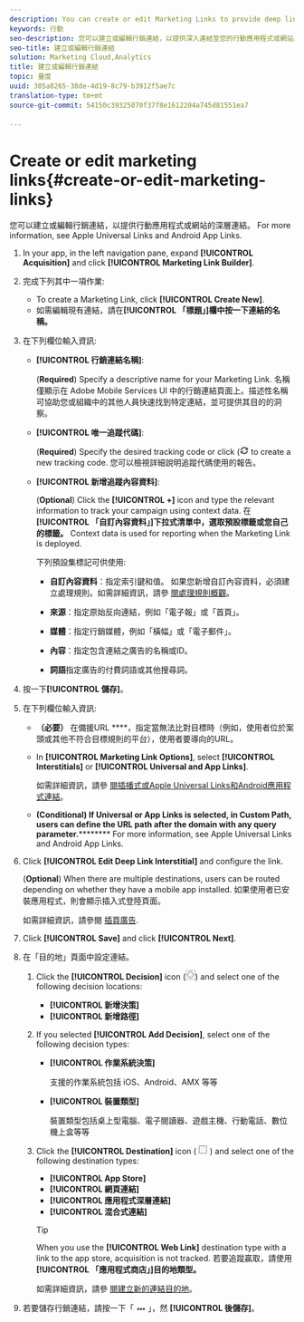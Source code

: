 ```yaml
---
description: You can create or edit Marketing Links to provide deep linking into your mobile app or your website.
keywords: 行動
seo-description: 您可以建立或編輯行銷連結，以提供深入連結至您的行動應用程式或網站。
seo-title: 建立或編輯行銷連結
solution: Marketing Cloud,Analytics
title: 建立或編輯行銷連結
topic: 量度
uuid: 305a8265-38de-4d19-8c79-b3912f5ae7c
translation-type: tm+mt
source-git-commit: 54150c39325070f37f8e1612204a745d81551ea7

---
```



# Create or edit marketing links{#create-or-edit-marketing-links}

您可以建立或編輯行銷連結，以提供行動應用程式或網站的深層連結。 For more information, see Apple Universal Links and Android App Links.[](/help/using/c-manage-app-settings/c-mob-confg-app/c-universal-app-links.md)

1. In your app, in the left navigation pane, expand **[!UICONTROL Acquisition]** and click **[!UICONTROL Marketing Link Builder]**.
1. 完成下列其中一項作業:

   * To create a Marketing Link, click **[!UICONTROL Create New]**.
   * 如需編輯現有連結，請在&#x200B;**[!UICONTROL 「標題」]欄中按一下連結的名稱。**

1. 在下列欄位輸入資訊:

   * **[!UICONTROL 行銷連結名稱]**:

      (**Required**) Specify a descriptive name for your Marketing Link. 名稱僅顯示在 Adobe Mobile Services UI 中的行銷連結頁面上。描述性名稱可協助您或組織中的其他人員快速找到特定連結，並可提供其目的的洞察。

   * **[!UICONTROL 唯一追蹤代碼]**:

      (**Required**) Specify the desired tracking code or click (![generate icon](assets/icon_generate.png) to create a new tracking code. 您可以檢視詳細說明追蹤代碼使用的報告。

   * **[!UICONTROL 新增追蹤內容資料]**:

      (**Optional**) Click the **[!UICONTROL +]** icon and type the relevant information to track your campaign using context data. 在&#x200B;**[!UICONTROL 「自訂內容資料」]下拉式清單中，選取預設標籤或您自己的標籤。** Context data is used for reporting when the Marketing Link is deployed.

      下列預設集標記可供使用:

      * **自訂內容資料**：指定索引鍵和值。 如果您新增自訂內容資料，必須建立處理規則。如需詳細資訊，請參 [閱處理規則概觀](https://docs.adobe.com/content/help/en/analytics/admin/admin-tools/processing-rules/processing-rules.html)。

      * **來源**：指定原始反向連結，例如「電子報」或「首頁」。

      * **媒體**：指定行銷媒體，例如「橫幅」或「電子郵件」。

      * **內容**：指定包含連結之廣告的名稱或ID。

      * **詞語**&#x200B;指定廣告的付費詞語或其他搜尋詞。
1. 按一下&#x200B;**[!UICONTROL 儲存]**。
1. 在下列欄位輸入資訊:

   * **（必要）** 在備援URL ****，指定當無法比對目標時（例如，使用者位於案頭或其他不符合目標規則的平台），使用者要導向的URL。
   * In **[!UICONTROL Marketing Link Options]**, select **[!UICONTROL Interstitials]** or **[!UICONTROL Universal and App Links]**.

      如需詳細資訊，請參 [閱插播式](/help/using/acquisition-main/c-marketing-links-builder/t-create-edit-adobe-links/t-interstitials.md)[或Apple Universal Links和Android應用程式連結](/help/using/c-manage-app-settings/c-mob-confg-app/c-universal-app-links.md)。

   * **(Conditional) If Universal or App Links is selected, in Custom Path, users can define the URL path after the domain with any query parameter.********** For more information, see Apple Universal Links and Android App Links.[](/help/using/c-manage-app-settings/c-mob-confg-app/c-universal-app-links.md)

1. Click **[!UICONTROL Edit Deep Link Interstitial]** and configure the link.

   (**Optional**) When there are multiple destinations, users can be routed depending on whether they have a mobile app installed. 如果使用者已安裝應用程式，則會顯示插入式登陸頁面。

   如需詳細資訊，請參閱 [插頁廣告](/help/using/acquisition-main/c-marketing-links-builder/t-create-edit-adobe-links/t-interstitials.md).

1. Click **[!UICONTROL Save]** and click **[!UICONTROL Next]**.
1. 在「目的地」頁面中設定連結。

   1. Click the **[!UICONTROL Decision]** icon (![decision icon](assets/icon_decision.png)) and select one of the following decision locations:

      * **[!UICONTROL 新增決策]**
      * **[!UICONTROL 新增路徑]**
   1. If you selected **[!UICONTROL Add Decision]**, select one of the following decision types:

      * **[!UICONTROL 作業系統決策]**

         支援的作業系統包括 iOS、Android、AMX 等等

      * **[!UICONTROL 裝置類型]**

         裝置類型包括桌上型電腦、電子閱讀器、遊戲主機、行動電話、數位機上盒等等
   1. Click the **[!UICONTROL Destination]** icon ( ![square icon](assets/icon_square.png) ) and select one of the following destination types:

      * **[!UICONTROL App Store]**
      * **[!UICONTROL 網頁連結]**
      * **[!UICONTROL 應用程式深層連結]**
      * **[!UICONTROL 混合式連結]**
      >[!TIP]
      >
      >When you use the **[!UICONTROL Web Link]** destination type with a link to the app store, acquisition is not tracked. 若要追蹤贏取，請使用&#x200B;**[!UICONTROL 「應用程式商店」]目的地類型。**

      如需詳細資訊，請參 [閱建立新的連結目的地](/help/using/acquisition-main/c-manage-link-destinations/t-create-new-app-deep-link-destination.md)。




1. 若要儲存行銷連結，請按一下「 ![篩選](assets/icon_elipses.png) 」，然 **[!UICONTROL 後儲存]**。
